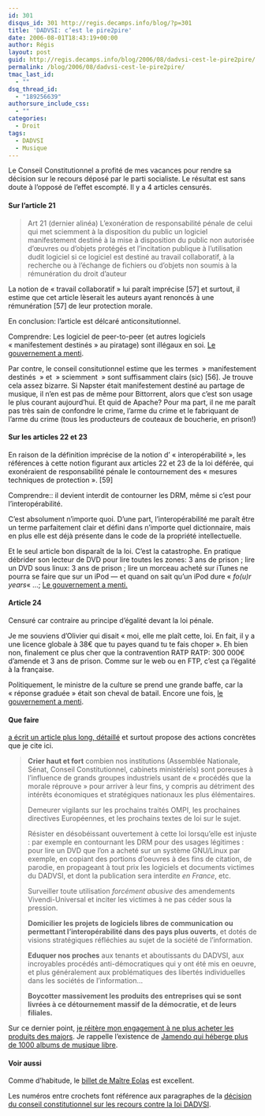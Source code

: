 ```yaml
---
id: 301
disqus_id: 301 http://regis.decamps.info/blog/?p=301
title: 'DADVSI: c’est le pire2pire'
date: 2006-08-01T18:43:19+00:00
author: Régis
layout: post
guid: http://regis.decamps.info/blog/2006/08/dadvsi-cest-le-pire2pire/
permalink: /blog/2006/08/dadvsi-cest-le-pire2pire/
tmac_last_id:
  - ""
dsq_thread_id:
  - "189256639"
authorsure_include_css:
  - ""
categories:
  - Droit
tags:
  - DADVSI
  - Musique
---
```

Le Conseil Constitutionnel a profité de mes vacances pour rendre sa décision sur le recours déposé par le parti socialiste. Le résultat est sans doute à l’opposé de l’effet escompté. Il y a 4 articles censurés.

#### Sur l’article 21

> Art 21 (dernier alinéa) L’exonération de responsabilité pénale de celui qui met sciemment à la disposition du public un logiciel manifestement destiné à la mise à disposition du public non autorisée d’œuvres ou d’objets protégés et l’incitation publique à l’utilisation dudit logiciel si ce logiciel est destiné au travail collaboratif, à la recherche ou à l’échange de fichiers ou d’objets non soumis à la rémunération du droit d’auteur 

La notion de « travail collaboratif » lui paraît imprécise [57] et surtout, il estime que cet article lèserait les auteurs ayant renoncés à une rémunération [57] de leur protection morale.

En conclusion: l’article est délcaré anticonsitutionnel. 

Comprendre: Les logiciel de peer-to-peer (et autres logiciels « manifestement destinés » au piratage) sont illégaux en soi. [Le gouvernement a menti](http://www.culture.gouv.fr/culture/actualites/POSTER.html#f).

Par contre, le conseil consitutionnel estime que les termes  » manifestement destinés  » et  » sciemment  » sont suffisamment clairs (sic) [56]. Je trouve cela assez bizarre. Si Napster était manifestement destiné au partage de musique, il n’en est pas de même pour Bittorrent, alors que c’est son usage le plus courant aujourd’hui. Et quid de Apache? Pour ma part, il ne me paraît pas très sain de confondre le crime, l’arme du crime et le fabriquant de l’arme du crime (tous les producteurs de couteaux de boucherie, en prison!)

#### Sur les articles 22 et 23

En raison de la définition imprécise de la notion d’ « interopérabilité », les références à cette notion figurant aux articles 22 et 23 de la loi déférée, qui exonéraient de responsabilité pénale le contournement des « mesures techniques de protection ». [59]

Comprendre:: il devient interdit de contourner les DRM, même si c’est pour l’interopérabilité. 

C’est absolument n’importe quoi. D’une part, l’interopérabilité me paraît être un terme parfaitement clair et défini dans n’importe quel dictionnaire, mais en plus elle est déjà présente dans le code de la propriété intellectuelle.

Et le seul article bon disparaît de la loi. C’est la catastrophe. En pratique débrider son lecteur de DVD pour lire toutes les zones: 3 ans de prison ; lire un DVD sous linux: 3 ans de prison ; lire un morceau acheté sur iTunes ne pourra se faire que sur un iPod &#8212; et quand on sait qu’un iPod dure « _fo(u)r years_« …; [Le gouvernement a menti.](http://www.culture.gouv.fr/culture/actualites/POSTER.html#j)

#### Article 24

Censuré car contraire au principe d’égalité devant la loi pénale.

Je me souviens d’Olivier qui disait « moi, elle me plaît cette, loi. En fait, il y a une licence globale à 38€ que tu payes quand tu te fais choper ». Eh bien non, finalement ce plus cher que la contravention RATP RATP: 300 000€ d’amende et 3 ans de prison. Comme sur le web ou en FTP, c’est ça l’égalité à la française.

Politiquement, le ministre de la culture se prend une grande baffe, car la « réponse graduée » était son cheval de batail. Encore une fois, [le gouvernement a menti](http://www.culture.gouv.fr/culture/actualites/POSTER.html#i).

#### Que faire

 [a écrit un article plus long, détaillé](http://pasunblog.org/spip.php?article38) et surtout propose des actions concrètes que je cite ici.

> <strong class="spip">Crier haut et fort</strong> combien nos institutions (Assemblée Nationale, Sénat, Conseil Constitutionnel, cabinets ministériels) sont poreuses à l’influence de grands groupes industriels usant de « procédés que la morale réprouve » pour arriver à leur fins, y compris au détriment des intérêts économiques et stratégiques nationaux les plus élémentaires.
> 
> Demeurer vigilants sur les prochains traités OMPI, les prochaines directives Européennes, et les prochains textes de loi sur le sujet.
> 
> Résister en désobéissant ouvertement à cette loi lorsqu’elle est injuste : par exemple en contournant les DRM pour des usages légitimes : pour lire un DVD que l’on a acheté sur un système GNU/Linux par exemple, en copiant des portions d’oeuvres à des fins de citation, de parodie, en propageant à tout prix les logiciels et documents victimes du DADVSI, et dont la publication sera interdite _en France_, etc.
> 
> Surveiller toute utilisation <i class="spip">forcément abusive</i> des amendements Vivendi-Universal et inciter les victimes à ne pas céder sous la pression.
> 
> <strong class="spip">Domicilier les projets de logiciels libres de communication ou permettant l’interopérabilité dans des pays plus ouverts</strong>, et dotés de visions stratégiques réfléchies au sujet de la société de l’information.
> 
> <strong class="spip">Eduquer nos proches</strong> aux tenants et aboutissants du DADVSI, aux incroyables procédés anti-démocratiques qui y ont été mis en oeuvre, et plus généralement aux problématiques des libertés individuelles dans les sociétés de l’information…
> 
> <strong class="spip">Boycotter massivement les produits des entreprises qui se sont livrées à ce détournement massif de la démocratie, et de leurs filiales.</strong> 

Sur ce dernier point, [je réitère mon engagement à ne plus acheter les produits des majors](http://regis.decamps.info/blog/2006/03/drunksouls/). Je rappelle l’existence de [Jamendo qui héberge plus de 1000 albums de musique libre](http://www.jamendo.com/fr/). 

#### Voir aussi

Comme d’habitude, le [billet de Maître Eolas](http://maitre.eolas.free.fr/journal/index.php?2006/07/27/408-loi-dadvsi-le-conseil-constitutionnel-a-rendu-sa-decision) est excellent.

Les numéros entre crochets font référence aux paragraphes de la [décision du conseil constitutionnel sur les recours contre la loi DADVSI](http://www.conseil-constitutionnel.fr/decision/2006/2006540/2006540dc.htm).
